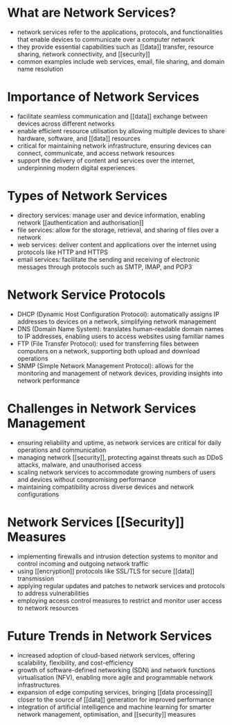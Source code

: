 # What are Network Services?
- network services refer to the applications, protocols, and functionalities that enable devices to communicate over a computer network
- they provide essential capabilities such as [[data]] transfer, resource sharing, network connectivity, and [[security]]
- common examples include web services, email, file sharing, and domain name resolution

# Importance of Network Services
- facilitate seamless communication and [[data]] exchange between devices across different networks
- enable efficient resource utilisation by allowing multiple devices to share hardware, software, and [[data]] resources
- critical for maintaining network infrastructure, ensuring devices can connect, communicate, and access network resources
- support the delivery of content and services over the internet, underpinning modern digital experiences

# Types of Network Services
- directory services: manage user and device information, enabling network [[authentication and authorisation]]
- file services: allow for the storage, retrieval, and sharing of files over a network
- web services: deliver content and applications over the internet using protocols like HTTP and HTTPS
- email services: facilitate the sending and receiving of electronic messages through protocols such as SMTP, IMAP, and POP3

# Network Service Protocols
- DHCP (Dynamic Host Configuration Protocol): automatically assigns IP addresses to devices on a network, simplifying network management
- DNS (Domain Name System): translates human-readable domain names to IP addresses, enabling users to access websites using familiar names
- FTP (File Transfer Protocol): used for transferring files between computers on a network, supporting both upload and download operations
- SNMP (Simple Network Management Protocol): allows for the monitoring and management of network devices, providing insights into network performance

# Challenges in Network Services Management
- ensuring reliability and uptime, as network services are critical for daily operations and communication
- managing network [[security]], protecting against threats such as DDoS attacks, malware, and unauthorised access
- scaling network services to accommodate growing numbers of users and devices without compromising performance
- maintaining compatibility across diverse devices and network configurations

# Network Services [[Security]] Measures
- implementing firewalls and intrusion detection systems to monitor and control incoming and outgoing network traffic
- using [[encryption]] protocols like SSL/TLS for secure [[data]] transmission
- applying regular updates and patches to network services and protocols to address vulnerabilities
- employing access control measures to restrict and monitor user access to network resources

# Future Trends in Network Services
- increased adoption of cloud-based network services, offering scalability, flexibility, and cost-efficiency
- growth of software-defined networking (SDN) and network functions virtualisation (NFV), enabling more agile and programmable network infrastructures
- expansion of edge computing services, bringing [[data processing]] closer to the source of [[data]] generation for improved performance
- integration of artificial intelligence and machine learning for smarter network management, optimisation, and [[security]] measures